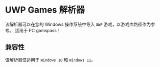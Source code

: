 # UWP Games 解析器

该解析器可以在您的 Windows 操作系统中导入 `UWP` 游戏，以游戏库路径作为参考。 适用于 PC gamspass！

## 兼容性

该解析器仅适用于 `Windows 10` 和 `Windows 11`。
